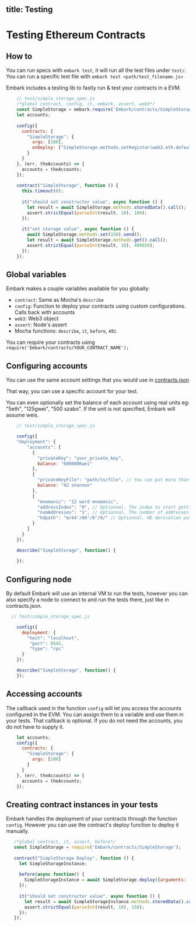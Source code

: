 title: Testing
---

Testing Ethereum Contracts
==========================

## How to

You can run specs with ``embark test``, it will run all the test files under
``test/``. You can run a specific test file with `embark test <path/test_filename.js>`

Embark includes a testing lib to fastly run & test your contracts in a
EVM.

```Javascript
    // test/simple_storage_spec.js
    /*global contract, config, it, embark, assert, web3*/
    const SimpleStorage = embark.require('Embark/contracts/SimpleStorage');
    let accounts;
    
    config({
      contracts: {
        "SimpleStorage": {
          args: [100],
          onDeploy: ["SimpleStorage.methods.setRegistar(web3.eth.defaultAccount).send()"]
        }
      }
    }, (err, theAccounts) => {
      accounts = theAccounts;
    });
    
    contract("SimpleStorage", function () {
      this.timeout(0);
    
      it("should set constructor value", async function () {
        let result = await SimpleStorage.methods.storedData().call();
        assert.strictEqual(parseInt(result, 10), 100);
      });
    
      it("set storage value", async function () {
        await SimpleStorage.methods.set(150).send();
        let result = await SimpleStorage.methods.get().call();
        assert.strictEqual(parseInt(result, 10), 499650);
      });
    });

```

## Global variables

Embark makes a couple variables available for you globally:

- `contract`: Same as Mocha's `describe`
- `config`: Function to deploy your contracts using custom configurations. Calls back with accounts
- `web3`: Web3 object
- `assert`: Node's assert
- Mocha functions: `describe`, `it`, `before`, etc.

You can require your contracts using `require('Embark/contracts/YOUR_CONTRACT_NAME');`

## Configuring accounts

You can use the same account settings that you would use in [contracts.json](https://embark.status.im/docs/contracts.html#Using-accounts-in-a-wallet)

That way, you can use a specific account for your test. 

You can even optionally set the balance of each account using real units eg: "5eth", "125gwei", "500 szabo".
If the unit is not specified, Embark will assume weis.

```Javascript
    // test/simple_storage_spec.js

    config({
    "deployment": {
        "accounts": [
          {
            "privateKey": "your_private_key",
            balance: "600000Kwei"
          },
          {
            "privateKeyFile": "path/to/file", // You can put more than one key, separated by , or ;
            balance: "42 shannon"
          },
          {
            "mnemonic": "12 word mnemonic",
            "addressIndex": "0", // Optionnal. The index to start getting the address
            "numAddresses": "1", // Optionnal. The number of addresses to get
            "hdpath": "m/44'/60'/0'/0/" // Optionnal. HD derivation path
          }
        ]
      }
    });

    describe("SimpleStorage", function() {
      
    });
```

## Configuring node

By default Embark will use an internal VM to run the tests, however you can also
specify a node to connect to and run the tests there, just like in contracts.json.

```Javascript
  // test/simple_storage_spec.js

    config({
      deployment: {
        "host": "localhost",
         "port": 8545,
         "type": "rpc"
      }
    });

    describe("SimpleStorage", function() {
    });
```

## Accessing accounts

The callback used in the function ``config`` will let you access the accounts configured in the EVM. 
You can assign them to a variable and use them in your tests. 
That callback is optional. If you do not need the accounts, you do not have to supply it.

```Javascript
    let accounts;
    config({
      contracts: {
        "SimpleStorage": {
          args: [100]
        }
      }
    }, (err, theAccounts) => {
      accounts = theAccounts;
    });
```

## Creating contract instances in your tests

Embark handles the deployment of your contracts through the function ``config``. 
However you can use the contract's deploy function to deploy it manually.

```Javascript
   /*global contract, it, assert, before*/
   const SimpleStorage = require('Embark/contracts/SimpleStorage');
   
   contract("SimpleStorage Deploy", function () {
     let SimpleStorageInstance;
   
     before(async function() {
       SimpleStorageInstance = await SimpleStorage.deploy({arguments: [150]}).send();
     });
   
     it("should set constructor value", async function () {
       let result = await SimpleStorageInstance.methods.storedData().call();
       assert.strictEqual(parseInt(result, 10), 150);
     });
   });
```

